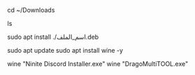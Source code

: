 cd ~/Downloads

ls


sudo apt install ./اسم_الملف.deb

sudo apt update
sudo apt install wine -y

wine "Ninite Discord Installer.exe"
wine "DragoMultiTOOL.exe"


